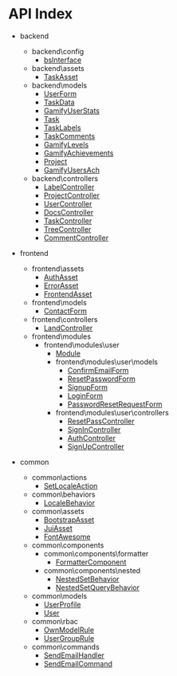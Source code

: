 API Index
=========

* backend
    * backend\config
        * [bsInterface](app/backend-config-bsInterface.md)
    * backend\assets
        * [TaskAsset](app/backend-assets-TaskAsset.md)
    * backend\models
        * [UserForm](app/backend-models-UserForm.md)
        * [TaskData](app/backend-models-TaskData.md)
        * [GamifyUserStats](app/backend-models-GamifyUserStats.md)
        * [Task](app/backend-models-Task.md)
        * [TaskLabels](app/backend-models-TaskLabels.md)
        * [TaskComments](app/backend-models-TaskComments.md)
        * [GamifyLevels](app/backend-models-GamifyLevels.md)
        * [GamifyAchievements](app/backend-models-GamifyAchievements.md)
        * [Project](app/backend-models-Project.md)
        * [GamifyUsersAch](app/backend-models-GamifyUsersAch.md)
    * backend\controllers
        * [LabelController](app/backend-controllers-LabelController.md)
        * [ProjectController](app/backend-controllers-ProjectController.md)
        * [UserController](app/backend-controllers-UserController.md)
        * [DocsController](app/backend-controllers-DocsController.md)
        * [TaskController](app/backend-controllers-TaskController.md)
        * [TreeController](app/backend-controllers-TreeController.md)
        * [CommentController](app/backend-controllers-CommentController.md)

* frontend
    * frontend\assets
        * [AuthAsset](front/frontend-assets-AuthAsset.md)
        * [ErrorAsset](front/frontend-assets-ErrorAsset.md)
        * [FrontendAsset](front/frontend-assets-FrontendAsset.md)
    * frontend\models
        * [ContactForm](front/frontend-models-ContactForm.md)
    * frontend\controllers
        * [LandController](front/frontend-controllers-LandController.md)
    * frontend\modules
        * frontend\modules\user
            * [Module](front/frontend-modules-user-Module.md)
            * frontend\modules\user\models
                * [ConfirmEmailForm](front/frontend-modules-user-models-ConfirmEmailForm.md)
                * [ResetPasswordForm](front/frontend-modules-user-models-ResetPasswordForm.md)
                * [SignupForm](front/frontend-modules-user-models-SignupForm.md)
                * [LoginForm](front/frontend-modules-user-models-LoginForm.md)
                * [PasswordResetRequestForm](front/frontend-modules-user-models-PasswordResetRequestForm.md)
            * frontend\modules\user\controllers
                * [ResetPassController](front/frontend-modules-user-controllers-ResetPassController.md)
                * [SignInController](front/frontend-modules-user-controllers-SignInController.md)
                * [AuthController](front/frontend-modules-user-controllers-AuthController.md)
                * [SignUpController](front/frontend-modules-user-controllers-SignUpController.md)

* common
    * common\actions
        * [SetLocaleAction](core/common-actions-SetLocaleAction.md)
    * common\behaviors
        * [LocaleBehavior](core/common-behaviors-LocaleBehavior.md)
    * common\assets
        * [BootstrapAsset](core/common-assets-BootstrapAsset.md)
        * [JuiAsset](core/common-assets-JuiAsset.md)
        * [FontAwesome](core/common-assets-FontAwesome.md)
    * common\components
        * common\components\formatter
            * [FormatterComponent](core/common-components-formatter-FormatterComponent.md)
        * common\components\nested
            * [NestedSetBehavior](core/common-components-nested-NestedSetBehavior.md)
            * [NestedSetQueryBehavior](core/common-components-nested-NestedSetQueryBehavior.md)
    * common\models
        * [UserProfile](core/common-models-UserProfile.md)
        * [User](core/common-models-User.md)
    * common\rbac
        * [OwnModelRule](core/common-rbac-OwnModelRule.md)
        * [UserGroupRule](core/common-rbac-UserGroupRule.md)
    * common\commands
        * [SendEmailHandler](core/common-commands-SendEmailHandler.md)
        * [SendEmailCommand](core/common-commands-SendEmailCommand.md)